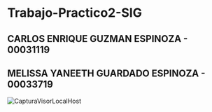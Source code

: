 # Trabajo-Practico2-SIG

## CARLOS ENRIQUE GUZMAN ESPINOZA - 00031119
## MELISSA YANEETH GUARDADO ESPINOZA - 00033719



![CapturaVisorLocalHost](https://github.com/Meliguardado01/Trabajo-Practico2-SIG/assets/54406833/79dde29c-5dcd-4f88-864a-8656899afdf5)




